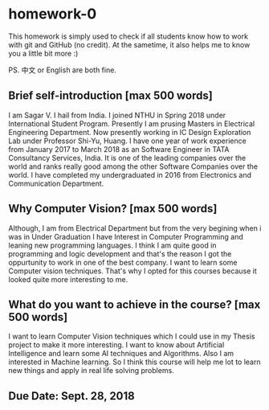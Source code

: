 # homework-0
This homework is simply used to check if all students know how to work with git and GitHub (no credit).
At the sametime, it also helps me to know you a little bit more :)

PS. 中文 or English are both fine.

## Brief self-introduction [max 500 words]
   I am Sagar V. I hail from India. I joined NTHU in Spring 2018 under International Student Program.
   Presently I am prusing Masters in Electrical Engineering Department. Now presently working in IC Design Exploration Lab under 
   Professor Shi-Yu, Huang. I have one year of work experience from January 2017 to March 2018 as an Software Engineer in 
   TATA Consultancy Services, India. It is one of the leading companies over the world and ranks really good among the other 
   Software Companies over the world. I have completed my undergraduated in 2016 from Electronics and Communication Department.

## Why Computer Vision? [max 500 words]
   Although, I am from Electrical Department but from the very begining when i was in Under Graduation I have Interest in 
   Computer Programming and leaning new programming languages. I think I am quite good in programming and logic development and that's the reason 
   I got the oppurtunity to work in one of the best company. I want to learn some Computer vision techniques. That's why I opted for this courses
   because it looked quite more interesting to me.
   
## What do you want to achieve in the course? [max 500 words]
   I want to learn Computer Vision techniques which I could use in my Thesis project to make it more interesting. I want to know about Artificial 
   Intelligence and learn some AI techniques and Algorithms. Also I am interested in Machine learning. So I think this course will help me lot to 
   learn new things and apply in real life solving problems.

## Due Date: Sept. 28, 2018

